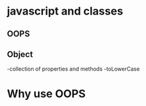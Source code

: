 # javascript and classes

## OOPS

## Object
-collection of properties and methods
-toLowerCase

# Why use OOPS